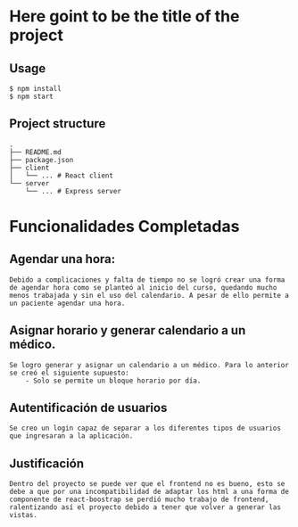 # Here goint to be the title of the project

## Usage

```
$ npm install
$ npm start
```

## Project structure

```
.
├── README.md
├── package.json
├── client
│   └── ... # React client
└── server
    └── ... # Express server
```
# Funcionalidades Completadas
## Agendar una hora:
    Debido a complicaciones y falta de tiempo no se logró crear una forma de agendar hora como se planteó al inicio del curso, quedando mucho menos trabajada y sin el uso del calendario. A pesar de ello permite a un paciente agendar una hora.
## Asignar horario y generar calendario a un médico.
    Se logro generar y asignar un calendario a un médico. Para lo anterior se creó el siguiente supuesto: 
        - Solo se permite un bloque horario por día.
## Autentificación de usuarios
    Se creo un login capaz de separar a los diferentes tipos de usuarios que ingresaran a la aplicación. 
## Justificación
    Dentro del proyecto se puede ver que el frontend no es bueno, esto se debe a que por una incompatibilidad de adaptar los html a una forma de componente de react-boostrap se perdió mucho trabajo de frontend, ralentizando así el proyecto debido a tener que volver a generar las vistas.


    
